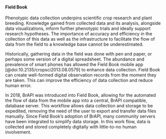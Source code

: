 #### Field Book

<!-- Trevor and Chaney -->
Phenotypic data collection underpins scientific crop research and plant breeding. Knowledge gained from collected data and its analysis, alongside data visualizations, inform further phenotypic trials and ideally support research hypotheses. The importance of accuracy and efficiency in the collection of this data as well as the infrastructure to facilitate the flow of data from the field to a knowledge base cannot be underestimated. 

Historically, gathering data in the field was done with pen and paper, or perhaps some version of a digital spreadsheet. The abundance and prevalence of smart phones has allowed the Field Book mobile app [@doi:10.2135/cropsci2013.08.0579] to enhance data collection. Field Book can create well-formed digital observation records from the moment they are taken. This can improve the efficiency of data collection and reduce human error. 

In 2018, BrAPI was introduced into Field Book, allowing for the automated the flow of data from the mobile app into a central, BrAPI compatible, database server. This workflow allows data collection and storage to be expedited, removing the need of the user to export and transfer data files manually. Since Field Book’s adoption of BrAPI, many community servers have been integrated to simplify data storage. In this work flow, data is collected and stored completely digitally with little-to-no human involvement.
